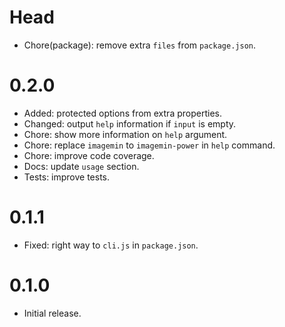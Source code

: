 # Head

- Chore(package): remove extra `files` from `package.json`.

# 0.2.0

- Added: protected options from extra properties.
- Changed: output `help` information if `input` is empty.
- Chore: show more information on `help` argument.
- Chore: replace `imagemin` to `imagemin-power` in `help` command.
- Chore: improve code coverage.
- Docs: update `usage` section.
- Tests: improve tests.

# 0.1.1

- Fixed: right way to `cli.js` in `package.json`.

# 0.1.0

- Initial release.
